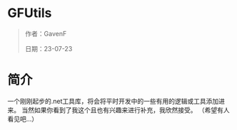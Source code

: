 # GFUtils
> 作者：GavenF
> 
> 日期：23-07-23

# 简介
一个刚刚起步的.net工具库，将会将平时开发中的一些有用的逻辑或工具添加进来。
当然如果你看到了我这个且也有兴趣来进行补充，我欣然接受。
（希望有人看见吧...）
